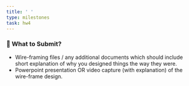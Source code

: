 ```yaml
---
title: ' '
type: milestones
task: hw4
---
```


### 📑 What to Submit? 
* Wire-framing files / any additional documents which should include short explanation of why you designed things the way they were.
* Powerpoint presentation OR video capture (with explanation) of the wire-frame design.